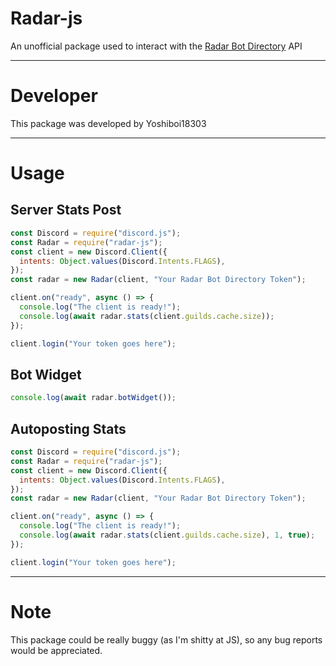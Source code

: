 # Radar-js

An unofficial package used to interact with the [Radar Bot Directory](https://radarbotdirectory.xyz) API

---

# Developer

This package was developed by Yoshiboi18303

---

# Usage

## Server Stats Post

```js
const Discord = require("discord.js");
const Radar = require("radar-js");
const client = new Discord.Client({
  intents: Object.values(Discord.Intents.FLAGS),
});
const radar = new Radar(client, "Your Radar Bot Directory Token");

client.on("ready", async () => {
  console.log("The client is ready!");
  console.log(await radar.stats(client.guilds.cache.size));
});

client.login("Your token goes here");
```

## Bot Widget

```js
console.log(await radar.botWidget());
```

## Autoposting Stats

```js
const Discord = require("discord.js");
const Radar = require("radar-js");
const client = new Discord.Client({
  intents: Object.values(Discord.Intents.FLAGS),
});
const radar = new Radar(client, "Your Radar Bot Directory Token");

client.on("ready", async () => {
  console.log("The client is ready!");
  console.log(await radar.stats(client.guilds.cache.size), 1, true);
});

client.login("Your token goes here");
```

---

# Note

This package could be really buggy (as I'm shitty at JS), so any bug reports would be appreciated.
